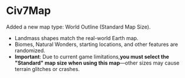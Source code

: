 # Civ7Map
​Added a new map type: World Outline (Standard Map Size).

- Landmass shapes​​ match the real-world Earth map.
- Biomes, Natural Wonders, starting locations​​, and other features are ​​randomized​​.
- **Important**:​​ Due to current game limitations, ​​**you must select the "Standard" map size​​ when using this map**—other sizes may cause terrain glitches or crashes.
